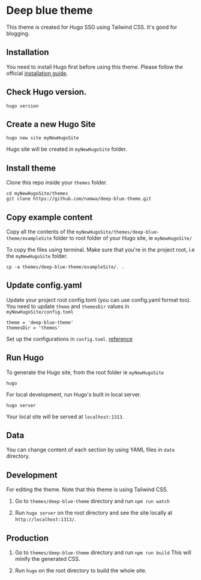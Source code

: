 # Deep blue theme

This theme is created for Hugo SSG using Tailwind CSS. It's good for blogging.

## Installation

You need to install Hugo first before using this theme.
Please follow the official [installation guide](https://gohugo.io/getting-started/installing/).

## Check Hugo version.
```
hugo version
```

## Create a new Hugo Site

```
hugo new site myNewHugoSite
```

Hugo site will be created in `myNewHugoSite` folder.

## Install theme

Clone this repo inside your `themes` folder.

```
cd myNewHugoSite/themes
git clone https://github.com/namwa/deep-blue-theme.git

```

## Copy example content

Copy all the contents of the `myNewHugoSite/themes/deep-blue-theme/exampleSite` folder
to root folder of your Hugo site, ie `myNewHugoSite/`

To copy the files using terminal. Make sure that you're in the project root, i.e the `myNewHugoSite` folder.

```
cp -a themes/deep-blue-theme/exampleSite/. .
```

## Update config.yaml

Update your project root config.toml (you can use config.yaml format too).
You need to update `theme` and `themesDir` values in `myNewHugoSite/config.toml`

```
theme = 'deep-blue-theme'
themesDir = 'themes'
```

Set up the configurations in `config.toml`.
[reference](https://github.com/namwa/deep-blue-theme/blob/master/exampleSite/config.toml)

## Run Hugo

To generate the Hugo site, from the root folder ie `myNewHugoSite`
```
hugo
```

For local development, run Hugo's built in local server.
```
hugo server
```
Your local site will be served at `localhost:1313`.

## Data

You can change content of each section by using YAML files in `data` directory.

## Development

For editing the theme. Note that this theme is using Tailwind CSS.

1. Go to `themes/deep-blue-theme` directory and run `npm run watch`

2. Run `hugo server` on the root directory and see the site locally at `http://localhost:1313/`.

## Production

1. Go to `themes/deep-blue-theme` directory and run `npm run build` This will minify
the generated CSS.

2. Run `hugo` on the root directory to build the whole site.
